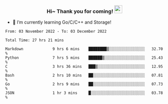 <h3 align="center">
    Hi~ Thank you for coming!
    <img src="https://media.giphy.com/media/hvRJCLFzcasrR4ia7z/giphy.gif" width="25px">
</h3>

<!--
**pineapple-man/pineapple-man** is a ✨ _special_ ✨ repository because its `README.md` (this file) appears on your GitHub profile.

Here are some ideas to get you started:
- 🔭 I’m currently working on ...
- 🤔 I’m looking for help with ...
- 💬 Ask me about ...
- 📫 How to reach me: ...
- 😄 Pronouns: ...
- ⚡ Fun fact: 
- 👯 I’m looking to collaborate on kubernetes
-->
- 🌱 I’m currently learning Go/C/C++ and Storage!

<!--START_SECTION:waka-->

```text
From: 03 November 2022 - To: 03 December 2022

Total Time: 27 hrs 21 mins

Markdown             9 hrs 6 mins    ████████▒░░░░░░░░░░░░░░░░   32.70 %
Python               7 hrs 5 mins    ██████▒░░░░░░░░░░░░░░░░░░   25.43 %
C                    3 hrs 36 mins   ███▒░░░░░░░░░░░░░░░░░░░░░   12.95 %
Bash                 2 hrs 10 mins   ██░░░░░░░░░░░░░░░░░░░░░░░   07.81 %
Go                   2 hrs 9 mins    ██░░░░░░░░░░░░░░░░░░░░░░░   07.73 %
JSON                 1 hr 3 mins     █░░░░░░░░░░░░░░░░░░░░░░░░   03.78 %
```

<!--END_SECTION:waka-->
